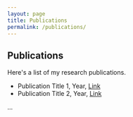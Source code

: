 ```yaml
---
layout: page
title: Publications
permalink: /publications/
---
```


## Publications

Here's a list of my research publications.

- Publication Title 1, Year, [Link](#)
- Publication Title 2, Year, [Link](#)

...
